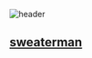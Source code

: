 ![header](https://capsule-render.vercel.app/api?type=shark&color=auto&height=300&section=header&text=SWEATERMAN&fontSize=90)

## [sweaterman](https://sweaterman.github.io, "link") 
